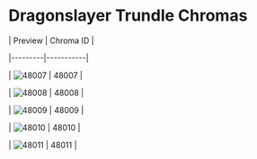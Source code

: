 # Dragonslayer Trundle Chromas


| Preview | Chroma ID |

|---------|-----------|

| ![48007](https://raw.communitydragon.org/latest/plugins/rcp-be-lol-game-data/global/default/v1/champion-chroma-images/48/48007.png) | 48007 |

| ![48008](https://raw.communitydragon.org/latest/plugins/rcp-be-lol-game-data/global/default/v1/champion-chroma-images/48/48008.png) | 48008 |

| ![48009](https://raw.communitydragon.org/latest/plugins/rcp-be-lol-game-data/global/default/v1/champion-chroma-images/48/48009.png) | 48009 |

| ![48010](https://raw.communitydragon.org/latest/plugins/rcp-be-lol-game-data/global/default/v1/champion-chroma-images/48/48010.png) | 48010 |

| ![48011](https://raw.communitydragon.org/latest/plugins/rcp-be-lol-game-data/global/default/v1/champion-chroma-images/48/48011.png) | 48011 |